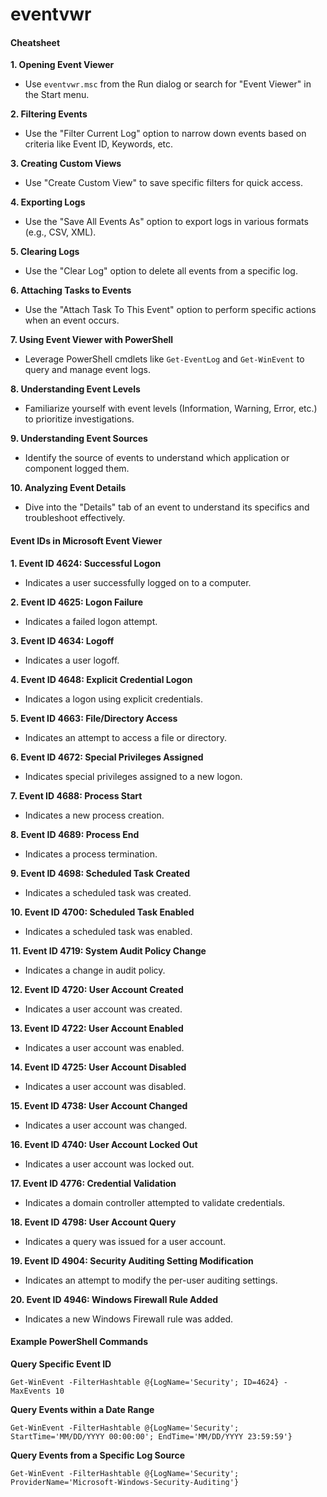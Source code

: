# eventvwr

#### **Cheatsheet** <a href="#cheatsheet" id="cheatsheet"></a>

**1. Opening Event Viewer**

* Use `eventvwr.msc` from the Run dialog or search for "Event Viewer" in the Start menu.

**2. Filtering Events**

* Use the "Filter Current Log" option to narrow down events based on criteria like Event ID, Keywords, etc.

**3. Creating Custom Views**

* Use "Create Custom View" to save specific filters for quick access.

**4. Exporting Logs**

* Use the "Save All Events As" option to export logs in various formats (e.g., CSV, XML).

**5. Clearing Logs**

* Use the "Clear Log" option to delete all events from a specific log.

**6. Attaching Tasks to Events**

* Use the "Attach Task To This Event" option to perform specific actions when an event occurs.

**7. Using Event Viewer with PowerShell**

* Leverage PowerShell cmdlets like `Get-EventLog` and `Get-WinEvent` to query and manage event logs.

**8. Understanding Event Levels**

* Familiarize yourself with event levels (Information, Warning, Error, etc.) to prioritize investigations.

**9. Understanding Event Sources**

* Identify the source of events to understand which application or component logged them.

**10. Analyzing Event Details**

* Dive into the "Details" tab of an event to understand its specifics and troubleshoot effectively.

#### Event IDs in Microsoft Event Viewer <a href="#event-ids-in-microsoft-event-viewer" id="event-ids-in-microsoft-event-viewer"></a>

**1. Event ID 4624: Successful Logon**

* Indicates a user successfully logged on to a computer.

**2. Event ID 4625: Logon Failure**

* Indicates a failed logon attempt.

**3. Event ID 4634: Logoff**

* Indicates a user logoff.

**4. Event ID 4648: Explicit Credential Logon**

* Indicates a logon using explicit credentials.

**5. Event ID 4663: File/Directory Access**

* Indicates an attempt to access a file or directory.

**6. Event ID 4672: Special Privileges Assigned**

* Indicates special privileges assigned to a new logon.

**7. Event ID 4688: Process Start**

* Indicates a new process creation.

**8. Event ID 4689: Process End**

* Indicates a process termination.

**9. Event ID 4698: Scheduled Task Created**

* Indicates a scheduled task was created.

**10. Event ID 4700: Scheduled Task Enabled**

* Indicates a scheduled task was enabled.

**11. Event ID 4719: System Audit Policy Change**

* Indicates a change in audit policy.

**12. Event ID 4720: User Account Created**

* Indicates a user account was created.

**13. Event ID 4722: User Account Enabled**

* Indicates a user account was enabled.

**14. Event ID 4725: User Account Disabled**

* Indicates a user account was disabled.

**15. Event ID 4738: User Account Changed**

* Indicates a user account was changed.

**16. Event ID 4740: User Account Locked Out**

* Indicates a user account was locked out.

**17. Event ID 4776: Credential Validation**

* Indicates a domain controller attempted to validate credentials.

**18. Event ID 4798: User Account Query**

* Indicates a query was issued for a user account.

**19. Event ID 4904: Security Auditing Setting Modification**

* Indicates an attempt to modify the per-user auditing settings.

**20. Event ID 4946: Windows Firewall Rule Added**

* Indicates a new Windows Firewall rule was added.

#### Example PowerShell Commands <a href="#example-powershell-commands" id="example-powershell-commands"></a>

**Query Specific Event ID**

```
Get-WinEvent -FilterHashtable @{LogName='Security'; ID=4624} -MaxEvents 10
```

**Query Events within a Date Range**

```
Get-WinEvent -FilterHashtable @{LogName='Security'; StartTime='MM/DD/YYYY 00:00:00'; EndTime='MM/DD/YYYY 23:59:59'}
```

**Query Events from a Specific Log Source**

```
Get-WinEvent -FilterHashtable @{LogName='Security'; ProviderName='Microsoft-Windows-Security-Auditing'}
```
